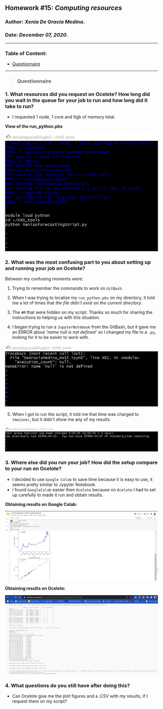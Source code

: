 ## Homework #15: *Computing resources*
### Author:  *Xenia De Gracia Medina*.
### Date: *December 07, 2020*.

---
### Table of Content:
- [ Questionnaire](#quest)

---
<a name="quest"></a>
>### **Questionnaire**

### 1. What resources did you request on Ocelote? How long did you wait in the queue for your job to run and how long did it take to run?

- I requested 1 node, 1 core and 6gb of memory total.

**View of the run_python.pbs**

![](assets/DeGraciaMedina_HW15-711ece62.png)

### 2. What was the most confusing part to you about setting up and running your job on Ocelote?

Between my confusing moments were:

1. Trying to remember the commands to work on `GitBash`.


2. When I was trying to localize my `run_python.pbs` on my directory, it told me a lot of times that *the file didn't exist on the current directory*.


3. The `#M` that were hidden on my script. Thanks so much for sharing the instructions to helping us with this situation.


4. I began trying to run a `JupyterNotebook` from the GitBash, but it gave me an ERROR about *'name null is not defined'* so I changed my file to a `.py`, looking for it to be easier to work with.

![](assets/DeGraciaMedina_HW15-c9a51e2f.png)

5. When I got to run the script, it told me that time was charged to `tmeixner`, but it didn't show me any of my results.

![](assets/DeGraciaMedina_HW15-30c79946.png)

### 3. Where else did you run your job? How did the setup compare to your run on Ocelote?

- I decided to use `Google Colab` to save time because it is easy to use, it seems pretty similar to Jypyter Notebook.
- I found `GoogleColab` easier then `Ocelote` because on `Ocelote` I had to set up carefully to made it run and obtain results.

**Obtaining results on Google Colab:**

![](assets/DeGraciaMedina_HW15-d7d374de.png)

**Obtaining results on Ocelote:**

![](assets/DeGraciaMedina_HW15-8eac1c32.png)

### 4. What questions do you still have after doing this?

- Can Ocelote give me the plot figures and a .CSV with my results, if I request them on my script?
